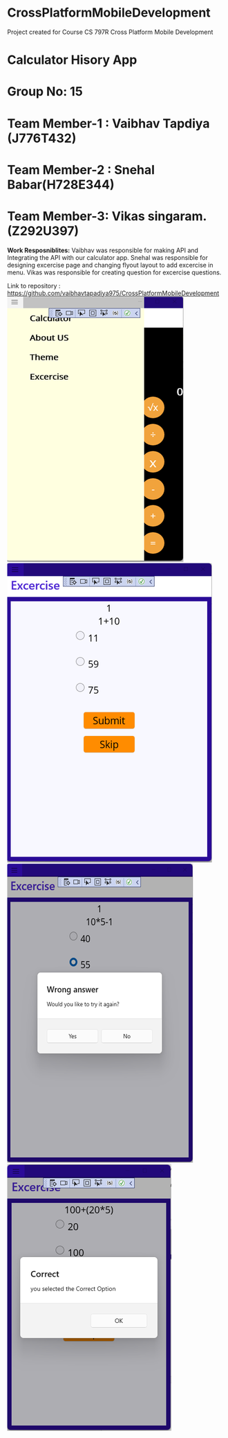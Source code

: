# CrossPlatformMobileDevelopment
Project created for Course CS 797R Cross Platform Mobile Development


# Calculator Hisory App
# Group No: 15
# Team Member-1 : Vaibhav Tapdiya (J776T432)
# Team Member-2 : Snehal Babar(H728E344)
# Team Member-3: Vikas singaram. (Z292U397)
  
  <b>Work Resposniblites:</b>
  Vaibhav was responsible for making API and Integrating the API with our calculator app.
  Snehal was responsible for designing excercise page and changing flyout layout to add excercise in menu.
  Vikas was responsible for creating question for excercise questions.
  
  Link to repository : https://github.com/vaibhavtapadiya975/CrossPlatformMobileDevelopment 
 ![Calculator iOS application screenshot](images/Screenshot1.png "Calculator Flyout Menu")
![Calculator Mac application screenshot](images/Screenshot2.png "Calculator Basic Operation")
![Calculator Mac application screenshot](images/Screenshot3.png "Calculator With divide by 0 Error")
![Calculator iOS application screenshot](images/Screenshot4.png "Sidebar Menu Page")
